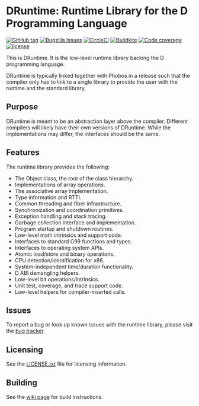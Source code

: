 DRuntime: Runtime Library for the D Programming Language
========================================================

[![GitHub tag](https://img.shields.io/github/tag/dlang/druntime.svg?maxAge=86400)](https://github.com/dlang/druntime/releases)
[![Bugzilla Issues](https://img.shields.io/badge/issues-Bugzilla-green.svg)](https://issues.dlang.org/buglist.cgi?component=druntime&list_id=220148&product=D&resolution=---)
[![CircleCI](https://circleci.com/gh/dlang/druntime/tree/master.svg?style=svg)](https://circleci.com/gh/dlang/druntime/tree/master)
[![Buildkite](https://badge.buildkite.com/48ab4b9005c947aa3dbf0eeb4125391989c00c9545342b7b24.svg?branch=master)](https://buildkite.com/dlang/druntime)
[![Code coverage](https://img.shields.io/codecov/c/github/dlang/druntime.svg?maxAge=86400)](https://codecov.io/gh/dlang/druntime)
[![license](https://img.shields.io/github/license/dlang/druntime.svg)](https://github.com/dlang/druntime/blob/master/LICENSE.txt)

This is DRuntime. It is the low-level runtime library
backing the D programming language.

DRuntime is typically linked together with Phobos in a
release such that the compiler only has to link to a
single library to provide the user with the runtime and
the standard library.

Purpose
-------

DRuntime is meant to be an abstraction layer above the
compiler. Different compilers will likely have their
own versions of DRuntime. While the implementations
may differ, the interfaces should be the same.

Features
--------

The runtime library provides the following:

* The Object class, the root of the class hierarchy.
* Implementations of array operations.
* The associative array implementation.
* Type information and RTTI.
* Common threading and fiber infrastructure.
* Synchronization and coordination primitives.
* Exception handling and stack tracing.
* Garbage collection interface and implementation.
* Program startup and shutdown routines.
* Low-level math intrinsics and support code.
* Interfaces to standard C99 functions and types.
* Interfaces to operating system APIs.
* Atomic load/store and binary operations.
* CPU detection/identification for x86.
* System-independent time/duration functionality.
* D ABI demangling helpers.
* Low-level bit operations/intrinsics.
* Unit test, coverage, and trace support code.
* Low-level helpers for compiler-inserted calls.

Issues
------

To report a bug or look up known issues with the runtime library, please visit
the [bug tracker](http://issues.dlang.org/).

Licensing
---------

See the [LICENSE.txt](https://github.com/dlang/druntime/blob/master/LICENSE.txt) file for licensing information.

Building
--------

See the [wiki page](http://wiki.dlang.org/Building_DMD) for build instructions.

